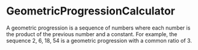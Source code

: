 # GeometricProgressionCalculator
A geometric progression is a sequence of numbers where each number is the product of the previous number and a constant. For example, the sequence 2, 6, 18, 54 is a geometric progression with a common ratio of 3.
